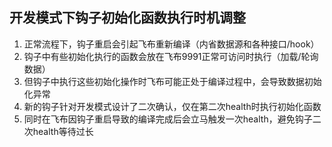 ## 开发模式下钩子初始化函数执行时机调整

1. 正常流程下，钩子重启会引起飞布重新编译（内省数据源和各种接口/hook）
2. 钩子中有些初始化执行的函数会放在飞布9991正常可访问时执行（加载/轮询数据）
3. 但钩子中执行这些初始化操作时飞布可能正处于编译过程中，会导致数据初始化异常
4. 新的钩子针对开发模式设计了二次确认，仅在第二次health时执行初始化函数
5. 同时在飞布因钩子重启导致的编译完成后会立马触发一次health，避免钩子二次health等待过长
